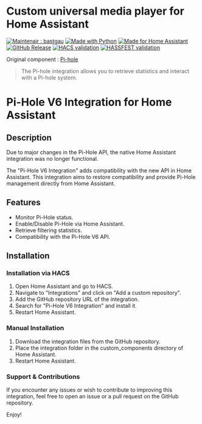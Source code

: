 # Custom universal media player for Home Assistant


[![Maintenair : bastgau](https://img.shields.io/badge/maintener-bastgau-orange?logo=github&logoColor=%23959da5&labelColor=%232d333a)](https://github.com/bastgau)
[![Made with Python](https://img.shields.io/badge/Made_with-Python-blue?style=flat&logo=python&logoColor=%23959da5&labelColor=%232d333a)](https://www.python.org/)
[![Made for Home Assistant](https://img.shields.io/badge/Made_for-Homeassistant-blue?style=flat&logo=homeassistant&logoColor=%23959da5&labelColor=%232d333a)](https://www.home-assistant.io/)
[![GitHub Release](https://img.shields.io/github/v/release/bastgau/ha-pi-hole-v6?logo=github&logoColor=%23959da5&labelColor=%232d333a&color=%230e80c0)](https://github.com/bastgau/ha-custom-universal-media-player/releases)
[![HACS validation](https://github.com/bastgau/ha-pi-hole-v6/actions/workflows/validate-for-hacs.yml/badge.svg)](https://github.com/bastgau/ha-custom-universal-media-player/actions/workflows/validate-for-hacs.yml)
[![HASSFEST validation](https://github.com/bastgau/ha-pi-hole-v6/actions/workflows/validate-with-hassfest.yml/badge.svg)](https://github.com/bastgau/ha-custom-universal-media-player/actions/workflows/validate-with-hassfest.yml)


Original component : [Pi-hole](https://www.home-assistant.io/integrations/pi_hole/)

> The Pi-hole integration allows you to retrieve statistics and interact with a Pi-hole system.

# Pi-Hole V6 Integration for Home Assistant

## Description

Due to major changes in the Pi-Hole API, the native Home Assistant integration was no longer functional. 

The "Pi-Hole V6 Integration" adds compatibility with the new API in Home Assistant. This integration aims to restore compatibility and provide Pi-Hole management directly from Home Assistant.

## Features

- Monitor Pi-Hole status.
- Enable/Disable Pi-Hole via Home Assistant.
- Retrieve filtering statistics.
- Compatibility with the Pi-Hole V6 API.

## Installation

### Installation via HACS

1. Open Home Assistant and go to HACS.
2. Navigate to "Integrations" and click on "Add a custom repository".
3. Add the GitHub repository URL of the integration.
4. Search for "Pi-Hole V6 Integration" and install it.
5. Restart Home Assistant.

### Manual Installation

1. Download the integration files from the GitHub repository.
2. Place the integration folder in the custom_components directory of Home Assistant.
3. Restart Home Assistant.


### Support & Contributions

If you encounter any issues or wish to contribute to improving this integration, feel free to open an issue or a pull request on the GitHub repository.

Enjoy!
